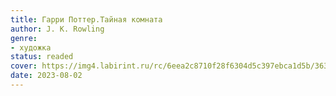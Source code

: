 ```yaml
---
title: Гарри Поттер.Тайная комната
author: J. K. Rowling
genre:
- художка
status: readed
cover: https://img4.labirint.ru/rc/6eea2c8710f28f6304d5c397ebca1d5b/363x561q80/books1/3314/cover.jpg?1422365501
date: 2023-08-02
---
```


